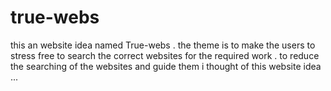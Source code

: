 # true-webs
this an website idea named True-webs . the theme is to make the users to stress free to search the correct websites for the required work . to reduce the searching of the websites and guide them  i thought of this website idea ...
